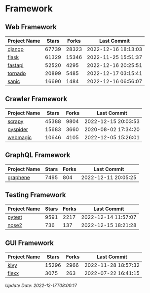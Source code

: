 # Framework

## Web Framework
| Project Name | Stars | Forks | Last Commit |
| ------------ | ----- | ----- | ----------- |
| [django](https://github.com/django/django) | 67739 | 28323 | 2022-12-16 18:13:03 |
| [flask](https://github.com/pallets/flask) | 61329 | 15346 | 2022-11-25 15:51:37 |
| [fastapi](https://github.com/tiangolo/fastapi) | 52520 | 4295 | 2022-12-16 20:25:51 |
| [tornado](https://github.com/tornadoweb/tornado) | 20899 | 5485 | 2022-12-17 03:15:41 |
| [sanic](https://github.com/sanic-org/sanic) | 16690 | 1484 | 2022-12-16 06:56:07 |

## Crawler Framework
| Project Name | Stars | Forks | Last Commit |
| ------------ | ----- | ----- | ----------- |
| [scrapy](https://github.com/scrapy/scrapy) | 45388 | 9804 | 2022-12-15 20:03:53 |
| [pyspider](https://github.com/binux/pyspider) | 15683 | 3660 | 2020-08-02 17:34:20 |
| [webmagic](https://github.com/code4craft/webmagic) | 10646 | 4105 | 2022-12-05 15:26:01 |

## GraphQL Framework
| Project Name | Stars | Forks | Last Commit |
| ------------ | ----- | ----- | ----------- |
| [graphene](https://github.com/graphql-python/graphene) | 7495 | 804 | 2022-12-11 20:05:25 |

## Testing Framework
| Project Name | Stars | Forks | Last Commit |
| ------------ | ----- | ----- | ----------- |
| [pytest](https://github.com/pytest-dev/pytest) | 9591 | 2217 | 2022-12-14 11:57:07 |
| [nose2](https://github.com/nose-devs/nose2) | 736 | 137 | 2022-12-15 18:21:28 |

## GUI Framework
| Project Name | Stars | Forks | Last Commit |
| ------------ | ----- | ----- | ----------- |
| [kivy](https://github.com/kivy/kivy) | 15296 | 2966 | 2022-11-28 18:57:32 |
| [flexx](https://github.com/flexxui/flexx) | 3075 | 263 | 2022-07-22 16:41:15 |

*Update Date: 2022-12-17T08:00:17*